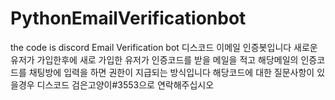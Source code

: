 # PythonEmailVerificationbot
the code is discord Email Verification bot
디스코드 이메일 인증봇입니다 새로운 유저가 가입한후에 새로 가입한 유저가 인증코드를 받을 메일을 적고 해당메일의 인증코드를 채팅방에 입력을 하면 권한이 지급되는 방식입니다
해당코드에 대한 질문사항이 있을경우 디스코드 검은고양이#3553으로 연락해주십시오
